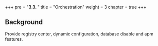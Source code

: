 +++
pre = "<b>3.3. </b>"
title = "Orchestration"
weight = 3
chapter = true
+++

## Background

Provide registry center, dynamic configuration, database disable and apm features.
